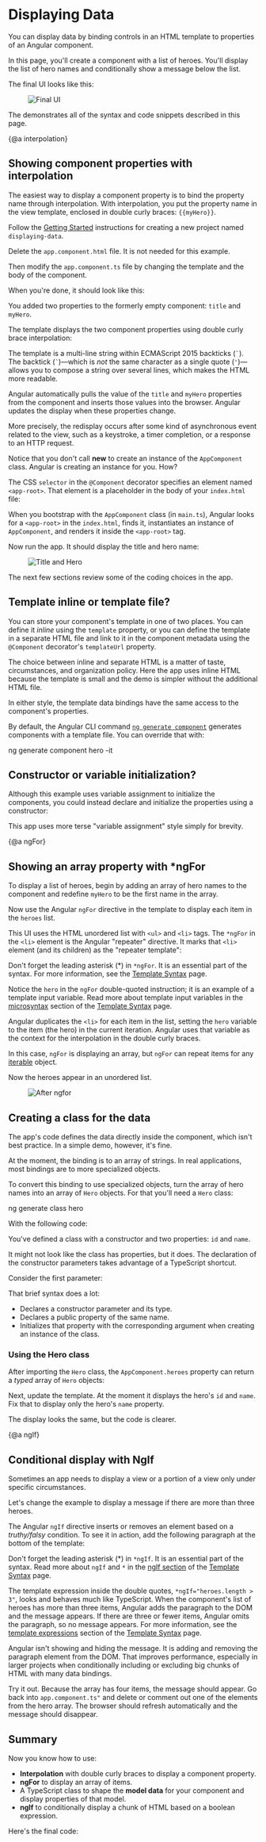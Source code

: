 # Displaying Data

You can display data by binding controls in an HTML template to properties of an Angular component.

In this page, you'll create a component with a list of heroes.
You'll display the list of hero names and
conditionally show a message below the list.

The final UI looks like this:


<figure>
  <img src="generated/images/guide/displaying-data/final.png" alt="Final UI">
</figure>

<div class="alert is-helpful">



The <live-example></live-example> demonstrates all of the syntax and code
snippets described in this page.


</div>


{@a interpolation}

## Showing component properties with interpolation
The easiest way to display a component property
is to bind the property name through interpolation.
With interpolation, you put the property name in the view template, enclosed in double curly braces: `{{myHero}}`.

Follow the [Getting Started](guide/quickstart) instructions for creating a new project
named <code>displaying-data</code>.

Delete the <code>app.component.html</code> file. It is not needed for this example.

Then modify the <code>app.component.ts</code> file by
changing the template and the body of the component.

When you're done, it should look like this:


<code-example path="displaying-data/src/app/app.component.1.ts" header="src/app/app.component.ts">

</code-example>



You added two properties to the formerly empty component: `title` and `myHero`.

The template displays the two component properties using double curly brace
interpolation:


<code-example path="displaying-data/src/app/app.component.1.ts" linenums="false" header="src/app/app.component.ts (template)" region="template">

</code-example>



<div class="alert is-helpful">



The template is a multi-line string within ECMAScript 2015 backticks (<code>\`</code>).
The backtick (<code>\`</code>)&mdash;which is *not* the same character as a single
quote (`'`)&mdash;allows you to compose a string over several lines, which makes the
HTML more readable.


</div>



Angular automatically pulls the value of the `title` and `myHero` properties from the component and
inserts those values into the browser. Angular updates the display
when these properties change.


<div class="alert is-helpful">



More precisely, the redisplay occurs after some kind of asynchronous event related to
the view, such as a keystroke, a timer completion, or a response to an HTTP request.


</div>



Notice that you don't call **new** to create an instance of the `AppComponent` class.
Angular is creating an instance for you. How?

The CSS `selector` in the `@Component` decorator specifies an element named `<app-root>`.
That element is a placeholder in the body of your `index.html` file:


<code-example path="displaying-data/src/index.html" linenums="false" header="src/index.html (body)" region="body">

</code-example>



When you bootstrap with the `AppComponent` class (in <code>main.ts</code>), Angular looks for a `<app-root>`
in the `index.html`, finds it, instantiates an instance of `AppComponent`, and renders it
inside the `<app-root>` tag.

Now run the app. It should display the title and hero name:

<figure>
  <img src="generated/images/guide/displaying-data/title-and-hero.png" alt="Title and Hero">
</figure>



The next few sections review some of the coding choices in the app.


## Template inline or template file?

You can store your component's template in one of two places.
You can define it *inline* using the `template` property, or you can define
the template in a separate HTML file and link to it in
the component metadata using the `@Component` decorator's `templateUrl` property.

The choice between inline and separate HTML is a matter of taste,
circumstances, and organization policy.
Here the app uses inline HTML because the template is small and the demo
is simpler without the additional HTML file.

In either style, the template data bindings have the same access to the component's properties.

<div class="alert is-helpful">
  
  By default, the Angular CLI command [`ng generate component`](cli/generate) generates components with a template file. You can override that with:

  <code-example hideCopy language="sh" class="code-shell">
    ng generate component hero -it
  </code-example>

</div>


## Constructor or variable initialization?

Although this example uses variable assignment to initialize the components, you could instead declare and initialize the properties using a constructor:


<code-example path="displaying-data/src/app/app-ctor.component.ts" linenums="false" region="class">

</code-example>



This app uses more terse "variable assignment" style simply for brevity.

{@a ngFor}

## Showing an array property with ***ngFor**

To display a list of heroes, begin by adding an array of hero names to the component and redefine `myHero` to be the first name in the array.


<code-example path="displaying-data/src/app/app.component.2.ts" linenums="false" header="src/app/app.component.ts (class)" region="class">

</code-example>



Now use the Angular `ngFor` directive in the template to display
each item in the `heroes` list.


<code-example path="displaying-data/src/app/app.component.2.ts" linenums="false" header="src/app/app.component.ts (template)" region="template">

</code-example>



This UI uses the HTML unordered list with `<ul>` and `<li>` tags. The `*ngFor`
in the `<li>` element is the Angular "repeater" directive.
It marks that `<li>` element (and its children) as the "repeater template":


<code-example path="displaying-data/src/app/app.component.2.ts" linenums="false" header="src/app/app.component.ts (li)" region="li">

</code-example>



<div class="alert is-important">



Don't forget the leading asterisk (\*) in `*ngFor`. It is an essential part of the syntax.
For more information, see the [Template Syntax](guide/template-syntax#ngFor) page.


</div>



Notice the `hero` in the `ngFor` double-quoted instruction;
it is an example of a template input variable. Read
more about template input variables in the [microsyntax](guide/template-syntax#microsyntax) section of
the [Template Syntax](guide/template-syntax) page.

Angular duplicates the `<li>` for each item in the list, setting the `hero` variable
to the item (the hero) in the current iteration. Angular uses that variable as the
context for the interpolation in the double curly braces.


<div class="alert is-helpful">



In this case, `ngFor` is displaying an array, but `ngFor` can
repeat items for any [iterable](https://developer.mozilla.org/en-US/docs/Web/JavaScript/Reference/Iteration_protocols) object.

</div>



Now the heroes appear in an unordered list.


<figure>
  <img src="generated/images/guide/displaying-data/hero-names-list.png" alt="After ngfor">
</figure>




## Creating a class for the data

The app's code defines the data directly inside the component, which isn't best practice.
In a simple demo, however, it's fine.

At the moment, the binding is to an array of strings.
In real applications, most bindings are to more specialized objects.

To convert this binding to use specialized objects, turn the array
of hero names into an array of `Hero` objects. For that you'll need a `Hero` class:

<code-example language="sh" class="code-shell">
  ng generate class hero
</code-example>

With the following code:


<code-example path="displaying-data/src/app/hero.ts" linenums="false" header="src/app/hero.ts">

</code-example>



You've defined a class with a constructor and two properties: `id` and `name`.

It might not look like the class has properties, but it does.
The declaration of the constructor parameters takes advantage of a TypeScript shortcut.

Consider the first parameter:


<code-example path="displaying-data/src/app/hero.ts" linenums="false" header="src/app/hero.ts (id)" region="id">

</code-example>



That brief syntax does a lot:

* Declares a constructor parameter and its type.
* Declares a public property of the same name.
* Initializes that property with the corresponding argument when creating an instance of the class.



### Using the Hero class

After importing the `Hero` class, the `AppComponent.heroes` property can return a _typed_ array
of `Hero` objects:


<code-example path="displaying-data/src/app/app.component.3.ts" linenums="false" header="src/app/app.component.ts (heroes)" region="heroes">

</code-example>



Next, update the template.
At the moment it displays the hero's `id` and `name`.
Fix that to display only the hero's `name` property.


<code-example path="displaying-data/src/app/app.component.3.ts" linenums="false" header="src/app/app.component.ts (template)" region="template">

</code-example>



The display looks the same, but the code is clearer.

{@a ngIf}

## Conditional display with NgIf

Sometimes an app needs to display a view or a portion of a view only under specific circumstances.

Let's change the example to display a message if there are more than three heroes.

The Angular `ngIf` directive inserts or removes an element based on a _truthy/falsy_ condition.
To see it in action, add the following paragraph at the bottom of the template:


<code-example path="displaying-data/src/app/app.component.ts" linenums="false" header="src/app/app.component.ts (message)" region="message">

</code-example>



<div class="alert is-important">



Don't forget the leading asterisk (\*) in `*ngIf`. It is an essential part of the syntax.
Read more about `ngIf` and `*` in the [ngIf section](guide/template-syntax#ngIf) of the [Template Syntax](guide/template-syntax) page.


</div>



The template expression inside the double quotes,
`*ngIf="heroes.length > 3"`, looks and behaves much like TypeScript.
When the component's list of heroes has more than three items, Angular adds the paragraph
to the DOM and the message appears. If there are three or fewer items, Angular omits the
paragraph, so no message appears. For more information,
see the [template expressions](guide/template-syntax#template-expressions) section of the
[Template Syntax](guide/template-syntax) page.


<div class="alert is-helpful">



Angular isn't showing and hiding the message. It is adding and removing the paragraph element from the DOM. That improves performance, especially in larger projects when conditionally including or excluding
big chunks of HTML with many data bindings.


</div>



Try it out. Because the array has four items, the message should appear.
Go back into <code>app.component.ts"</code> and delete or comment out one of the elements from the hero array.
The browser should refresh automatically and the message should disappear.



## Summary
Now you know how to use:

* **Interpolation** with double curly braces to display a component property.
* **ngFor** to display an array of items.
* A TypeScript class to shape the **model data** for your component and display properties of that model.
* **ngIf** to conditionally display a chunk of HTML based on a boolean expression.

Here's the final code:


<code-tabs>

  <code-pane header="src/app/app.component.ts" path="displaying-data/src/app/app.component.ts" region="final">

  </code-pane>

  <code-pane header="src/app/hero.ts" path="displaying-data/src/app/hero.ts">

  </code-pane>

  <code-pane header="src/app/app.module.ts" path="displaying-data/src/app/app.module.ts">

  </code-pane>

  <code-pane header="main.ts" path="displaying-data/src/main.ts">

  </code-pane>

</code-tabs>

